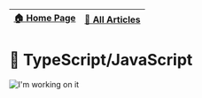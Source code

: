 [🏠 Home Page](https://github.com/rithala) | [📰 All Articles](../)
-|-

# 🔧 TypeScript/JavaScript

<img alt="I'm working on it" src="https://github.com/rithala/rithala/raw/master/assets/inprogress.gif"/>
